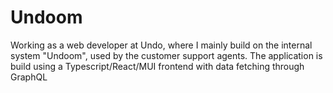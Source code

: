 # Undoom
Working as a web developer at Undo, where I mainly build on the internal system "Undoom", used by the customer support agents. The application is build using a Typescript/React/MUI frontend with data fetching through GraphQL
